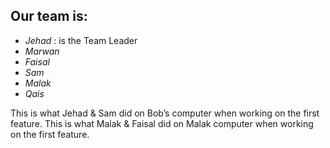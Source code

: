 

## Our  team is:

- *Jehad* : is the Team Leader
- *Marwan* 
- *Faisal* 
- *Sam*
- *Malak* 
- *Qais*


This is what Jehad & Sam did on Bob’s computer when working on the first feature.
This is what Malak & Faisal did on Malak computer when working on the first feature.
